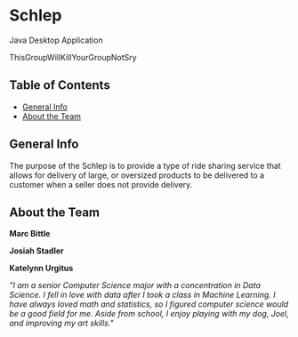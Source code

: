 # Schlep

Java Desktop Application

ThisGroupWillKillYourGroupNotSry

## Table of Contents

* [General Info](#General-Info)
* [About the Team](#About-the-Team)

## General Info

The purpose of the Schlep is to provide a type of ride sharing service that allows for delivery of large, or oversized products to be delivered to a customer when a seller does not provide delivery.

## About the Team

**Marc Bittle**

**Josiah Stadler**

**Katelynn Urgitus**

  *"I am a senior Computer Science major with a concentration in Data Science. I fell in love with data after I took a class in Machine Learning. I have always loved math and statistics, so I figured computer science would be a good field for me. Aside from school, I enjoy playing with my dog, Joel, and improving my art skills."*
